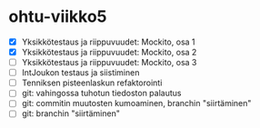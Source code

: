 # ohtu-viikko5

- [x] Yksikkötestaus ja riippuvuudet: Mockito, osa 1
- [x] Yksikkötestaus ja riippuvuudet: Mockito, osa 2
- [ ] Yksikkötestaus ja riippuvuudet: Mockito, osa 3
- [ ] IntJoukon testaus ja siistiminen
- [ ] Tenniksen pisteenlaskun refaktorointi
- [ ] git: vahingossa tuhotun tiedoston palautus
- [ ] git: commitin muutosten kumoaminen, branchin "siirtäminen"
- [ ] git: branchin "siirtäminen"

